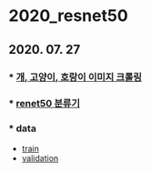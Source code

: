 # 2020_resnet50


## 2020. 07. 27


### * [개, 고양이, 호랑이 이미지 크롤링]()


### * [renet50 분류기]()


### * data
   + [train]()
   + [validation]()
